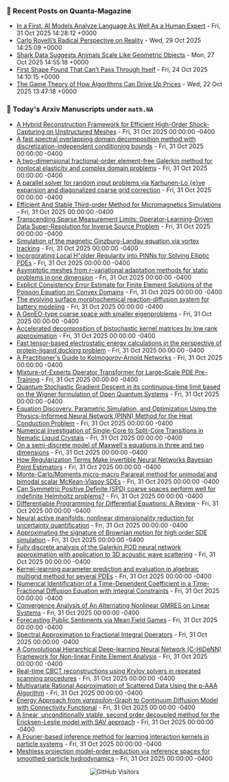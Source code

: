 ### 📝 Recent Posts on Quanta-Magazine
<!-- quanta starts -->
* <a href="https://www.quantamagazine.org/in-a-first-ai-models-analyze-language-as-well-as-a-human-expert-20251031/">In a First, AI Models Analyze Language As Well As a Human Expert</a> - Fri, 31 Oct 2025 14:28:12 +0000
* <a href="https://www.quantamagazine.org/carlo-rovellis-radical-perspective-on-reality-20251029/">Carlo Rovelli’s Radical Perspective on Reality</a> - Wed, 29 Oct 2025 14:25:09 +0000
* <a href="https://www.quantamagazine.org/shark-data-suggests-animals-scale-like-geometric-objects-20251027/">Shark Data Suggests Animals Scale Like Geometric Objects</a> - Mon, 27 Oct 2025 14:55:18 +0000
* <a href="https://www.quantamagazine.org/first-shape-found-that-cant-pass-through-itself-20251024/">First Shape Found That Can’t Pass Through Itself</a> - Fri, 24 Oct 2025 14:10:15 +0000
* <a href="https://www.quantamagazine.org/the-game-theory-of-how-algorithms-can-drive-up-prices-20251022/">The Game Theory of How Algorithms Can Drive Up Prices</a> - Wed, 22 Oct 2025 13:47:18 +0000
<!-- quanta ends -->


### 📝 Today's Arxiv Manuscripts under ``math.NA``
<!-- arxiv-math-na starts -->
* <a href="https://arxiv.org/abs/2510.25906">A Hybrid Reconstruction Framework for Efficient High-Order Shock-Capturing on Unstructured Meshes</a> - Fri, 31 Oct 2025 00:00:00 -0400
* <a href="https://arxiv.org/abs/2510.25991">A fast spectral overlapping domain decomposition method with discretization-independent conditioning bounds</a> - Fri, 31 Oct 2025 00:00:00 -0400
* <a href="https://arxiv.org/abs/2510.26161">A two-dimensional fractional-order element-free Galerkin method for nonlocal elasticity and complex domain problems</a> - Fri, 31 Oct 2025 00:00:00 -0400
* <a href="https://arxiv.org/abs/2510.26180">A parallel solver for random input problems via Karhunen-Lo`{e}ve expansion and diagonalized coarse grid correction</a> - Fri, 31 Oct 2025 00:00:00 -0400
* <a href="https://arxiv.org/abs/2510.26181">Efficient And Stable Third-order Method for Micromagnetics Simulations</a> - Fri, 31 Oct 2025 00:00:00 -0400
* <a href="https://arxiv.org/abs/2510.26227">Transcending Sparse Measurement Limits: Operator-Learning-Driven Data Super-Resolution for Inverse Source Problem</a> - Fri, 31 Oct 2025 00:00:00 -0400
* <a href="https://arxiv.org/abs/2510.26334">Simulation of the magnetic Ginzburg-Landau equation via vortex tracking</a> - Fri, 31 Oct 2025 00:00:00 -0400
* <a href="https://arxiv.org/abs/2510.26365">Incorporating Local H"older Regularity into PINNs for Solving Elliptic PDEs</a> - Fri, 31 Oct 2025 00:00:00 -0400
* <a href="https://arxiv.org/abs/2510.26375">Asymptotic meshes from $r$-variational adaptation methods for static problems in one dimension</a> - Fri, 31 Oct 2025 00:00:00 -0400
* <a href="https://arxiv.org/abs/2510.26404">Explicit Consistency Error Estimate for Finite Element Solutions of the Poisson Equation on Convex Domains</a> - Fri, 31 Oct 2025 00:00:00 -0400
* <a href="https://arxiv.org/abs/2510.26437">The evolving surface morphochemical reaction-diffusion system for battery modeling</a> - Fri, 31 Oct 2025 00:00:00 -0400
* <a href="https://arxiv.org/abs/2510.26548">A GenEO-type coarse space with smaller eigenproblems</a> - Fri, 31 Oct 2025 00:00:00 -0400
* <a href="https://arxiv.org/abs/2510.26574">Accelerated decomposition of bistochastic kernel matrices by low rank approximation</a> - Fri, 31 Oct 2025 00:00:00 -0400
* <a href="https://arxiv.org/abs/2510.26611">Fast tensor-based electrostatic energy calculations in the perspective of protein-ligand docking problem</a> - Fri, 31 Oct 2025 00:00:00 -0400
* <a href="https://arxiv.org/abs/2510.25781">A Practitioner's Guide to Kolmogorov-Arnold Networks</a> - Fri, 31 Oct 2025 00:00:00 -0400
* <a href="https://arxiv.org/abs/2510.25803">Mixture-of-Experts Operator Transformer for Large-Scale PDE Pre-Training</a> - Fri, 31 Oct 2025 00:00:00 -0400
* <a href="https://arxiv.org/abs/2510.25910">Quantum Stochastic Gradient Descent in its continuous-time limit based on the Wigner formulation of Open Quantum Systems</a> - Fri, 31 Oct 2025 00:00:00 -0400
* <a href="https://arxiv.org/abs/2510.25925">Equation Discovery, Parametric Simulation, and Optimization Using the Physics-Informed Neural Network (PINN) Method for the Heat Conduction Problem</a> - Fri, 31 Oct 2025 00:00:00 -0400
* <a href="https://arxiv.org/abs/2510.26215">Numerical Investigation of Single-Core to Split-Core Transitions in Nematic Liquid Crystals</a> - Fri, 31 Oct 2025 00:00:00 -0400
* <a href="https://arxiv.org/abs/2510.26427">On a semi-discrete model of Maxwell's equations in three and two dimensions</a> - Fri, 31 Oct 2025 00:00:00 -0400
* <a href="https://arxiv.org/abs/2510.26704">How Regularization Terms Make Invertible Neural Networks Bayesian Point Estimators</a> - Fri, 31 Oct 2025 00:00:00 -0400
* <a href="https://arxiv.org/abs/2310.11365">Monte-Carlo/Moments micro-macro Parareal method for unimodal and bimodal scalar McKean-Vlasov SDEs</a> - Fri, 31 Oct 2025 00:00:00 -0400
* <a href="https://arxiv.org/abs/2403.18378">Can Symmetric Positive Definite (SPD) coarse spaces perform well for indefinite Helmholtz problems?</a> - Fri, 31 Oct 2025 00:00:00 -0400
* <a href="https://arxiv.org/abs/2406.09699">Differentiable Programming for Differential Equations: A Review</a> - Fri, 31 Oct 2025 00:00:00 -0400
* <a href="https://arxiv.org/abs/2408.03534">Neural active manifolds: nonlinear dimensionality reduction for uncertainty quantification</a> - Fri, 31 Oct 2025 00:00:00 -0400
* <a href="https://arxiv.org/abs/2409.10118">Approximating the signature of Brownian motion for high order SDE simulation</a> - Fri, 31 Oct 2025 00:00:00 -0400
* <a href="https://arxiv.org/abs/2502.01859">Fully discrete analysis of the Galerkin POD neural network approximation with application to 3D acoustic wave scattering</a> - Fri, 31 Oct 2025 00:00:00 -0400
* <a href="https://arxiv.org/abs/2504.14930">Kernel-learning parameter prediction and evaluation in algebraic multigrid method for several PDEs</a> - Fri, 31 Oct 2025 00:00:00 -0400
* <a href="https://arxiv.org/abs/2505.19738">Numerical Identification of a Time-Dependent Coefficient in a Time-Fractional Diffusion Equation with Integral Constraints</a> - Fri, 31 Oct 2025 00:00:00 -0400
* <a href="https://arxiv.org/abs/2506.01081">Convergence Analysis of An Alternating Nonlinear GMRES on Linear Systems</a> - Fri, 31 Oct 2025 00:00:00 -0400
* <a href="https://arxiv.org/abs/2506.08465">Forecasting Public Sentiments via Mean Field Games</a> - Fri, 31 Oct 2025 00:00:00 -0400
* <a href="https://arxiv.org/abs/2506.19332">Spectral Approximation to Fractional Integral Operators</a> - Fri, 31 Oct 2025 00:00:00 -0400
* <a href="https://arxiv.org/abs/2509.02435">A Convolutional Hierarchical Deep-learning Neural Network (C-HiDeNN) Framework for Non-linear Finite Element Analysis</a> - Fri, 31 Oct 2025 00:00:00 -0400
* <a href="https://arxiv.org/abs/2509.08574">Real-time CBCT reconstructions using Krylov solvers in repeated scanning procedures</a> - Fri, 31 Oct 2025 00:00:00 -0400
* <a href="https://arxiv.org/abs/2510.22861">Multivariate Rational Approximation of Scattered Data Using the p-AAA Algorithm</a> - Fri, 31 Oct 2025 00:00:00 -0400
* <a href="https://arxiv.org/abs/2510.25114">Energy Approach from $varepsilon$-Graph to Continuum Diffusion Model with Connectivity Functional</a> - Fri, 31 Oct 2025 00:00:00 -0400
* <a href="https://arxiv.org/abs/2503.19424">A linear, unconditionally stable, second order decoupled method for the Ericksen-Leslie model with SAV approach</a> - Fri, 31 Oct 2025 00:00:00 -0400
* <a href="https://arxiv.org/abs/2505.05207">A Fourier-based inference method for learning interaction kernels in particle systems</a> - Fri, 31 Oct 2025 00:00:00 -0400
* <a href="https://arxiv.org/abs/2507.07830">Meshless projection model-order reduction via reference spaces for smoothed-particle hydrodynamics</a> - Fri, 31 Oct 2025 00:00:00 -0400
<!-- arxiv-math-na ends -->

<div align="center">
  
![GitHub Visitors](https://api.visitorbadge.io/api/visitors?path=https%3A%2F%2Fgithub.com%2Flowrank&label=profile%20views&labelColor=%231e1e2e&countColor=%23cba6f7)



</div>
